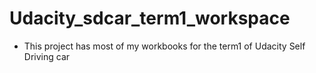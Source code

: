 # Udacity_sdcar_term1_workspace

* This project has most of my workbooks for the term1 of Udacity Self Driving car 
